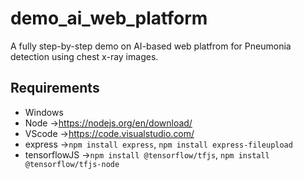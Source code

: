 # demo_ai_web_platform
A fully step-by-step demo on AI-based web platfrom for Pneumonia detection using chest x-ray images.

## Requirements
- Windows 
- Node →https://nodejs.org/en/download/
- VScode →https://code.visualstudio.com/
- express →`npm install express`, `npm install express-fileupload`
- tensorflowJS →`npm install @tensorflow/tfjs`, `npm install @tensorflow/tfjs-node`
